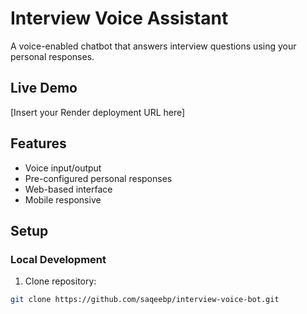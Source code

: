 # Interview Voice Assistant

A voice-enabled chatbot that answers interview questions using your personal responses.

## Live Demo
[Insert your Render deployment URL here]

## Features
- Voice input/output
- Pre-configured personal responses
- Web-based interface
- Mobile responsive

## Setup

### Local Development
1. Clone repository:
```bash
git clone https://github.com/saqeebp/interview-voice-bot.git
